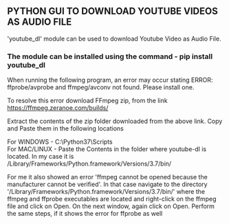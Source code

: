 ## PYTHON GUI TO DOWNLOAD YOUTUBE VIDEOS AS AUDIO FILE

'youtube_dl' module can be used to download Youtube Video as Audio File.

### The module can be installed using the command - pip install youtube_dl

When running the following program, an error may occur stating ERROR: ffprobe/avprobe and ffmpeg/avconv not found. Please install one.

To resolve this error download FFmpeg zip, from the link https://ffmpeg.zeranoe.com/builds/

Extract the contents of the zip folder downloaded from the above link. Copy and Paste them in the following locations

For WINDOWS - C:\Python37\Scripts <br>
For MAC/LINUX - Paste the Contents in the folder where youtube-dl is located.
In my case it is /Library/Frameworks/Python.framework/Versions/3.7/bin/

For me it also showed an error 'ffmpeg cannot be opened because the manufacturer cannot be verified'. In that case navigate to the directory '/Library/Frameworks/Python.framework/Versions/3.7/bin/' where the ffmpeg and ffprobe executables are located and right-click on the ffmpeg file and click on Open. On the next window, again click on Open. Perform the same steps, if it shows the error for ffprobe as well
